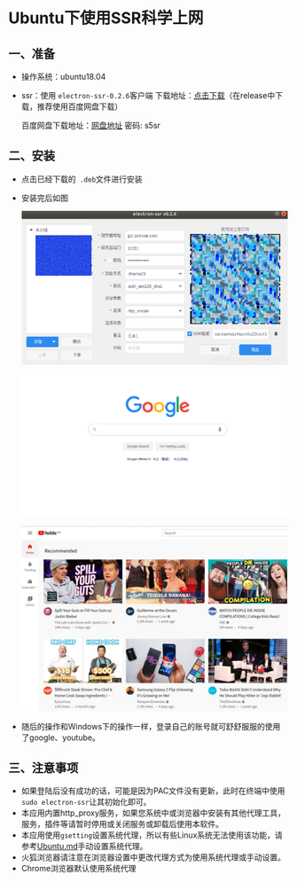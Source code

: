 # Ubuntu下使用SSR科学上网

## 一、准备

- 操作系统：ubuntu18.04

- ssr：使用 ```electron-ssr-0.2.6```客户端
  下载地址：[点击下载](https://github.com/bryceustc/ssrForUbuntu/releases)（在release中下载，推荐使用百度网盘下载）
  
  百度网盘下载地址：[网盘地址](https://pan.baidu.com/s/1u56oUV37RYi7CtaCSV9O7Q)  密码: s5sr

## 二、安装

- 点击已经下载的` .deb`文件进行安装
- 安装完后如图

  ![1](img/1.png)
  
  ![2](img/2.jpg)
  
  ![3](img/3.jpg)
- 随后的操作和Windows下的操作一样，登录自己的账号就可舒舒服服的使用了google、youtube。

## 三、注意事项

- 如果登陆后没有成功的话，可能是因为PAC文件没有更新，此时在终端中使用```sudo electron-ssr```让其初始化即可。 
- 本应用内置http_proxy服务，如果您系统中或浏览器中安装有其他代理工具，服务，插件等请暂时停用或关闭服务或卸载后使用本软件。
- 本应用使用`gsetting`设置系统代理，所以有些Linux系统无法使用该功能，请参考[Ubuntu.md](https://github.com/bryceustc/ssrForUbuntu/blob/master/Ubuntu.md)手动设置系统代理。
- 火狐浏览器请注意在浏览器设置中更改代理方式为使用系统代理或手动设置。
- Chrome浏览器默认使用系统代理
